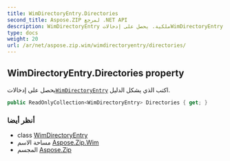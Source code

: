 ```yaml
---
title: WimDirectoryEntry.Directories
second_title: Aspose.ZIP لمرجع .NET API
description: WimDirectoryEntry ملكية. يحصل على إدخالاتWimDirectoryEntry اكتب الذي يشكل الدليل.
type: docs
weight: 20
url: /ar/net/aspose.zip.wim/wimdirectoryentry/directories/
---
```

## WimDirectoryEntry.Directories property

يحصل على إدخالات[`WimDirectoryEntry`](../) اكتب الذي يشكل الدليل.

```csharp
public ReadOnlyCollection<WimDirectoryEntry> Directories { get; }
```

### أنظر أيضا

* class [WimDirectoryEntry](../)
* مساحة الاسم [Aspose.Zip.Wim](../../wimdirectoryentry/)
* المجسم [Aspose.Zip](../../../)


